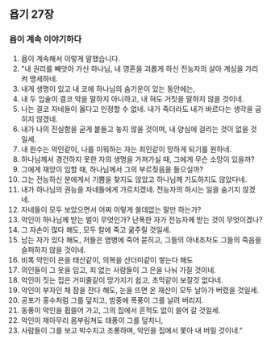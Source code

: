 ## 욥기 27장

### 욥이 계속 이야기하다
1. 욥이 계속해서 이렇게 말했습니다.
2. "내 권리를 빼앗아 가신 하나님, 내 영혼을 괴롭게 하신 전능자의 살아 계심을 가리켜 맹세하네.
3. 내게 생명이 있고 내 코에 하나님의 숨기운이 있는 동안에는,
4. 내 두 입술이 결코 악을 말하지 아니하고, 내 혀도 거짓을 말하지 않을 것이네.
5. 나는 결코 자네들이 옳다고 인정할 수 없네. 내가 죽더라도 내가 바르다는 생각을 굽히지 않겠네.
6. 내가 나의 진실함을 굳게 붙들고 놓지 않을 것이며, 내 양심에 걸리는 것이 없을 것일세.
7. 내 원수는 악인같이, 나를 미워하는 자는 죄인같이 망하게 되기를 원하네.
8. 하나님께서 경건하지 못한 자의 생명을 가져가실 때, 그에게 무슨 소망이 있을까?
9. 그에게 재앙이 임할 때, 하나님께서 그의 부르짖음을 들으실까?
10. 그는 전능하신 분에게서 기쁨을 찾지도 않았고 하나님께 기도하지도 않았다네.
11. 내가 하나님의 권능을 자네들에게 가르치겠네. 전능자의 하시는 일을 숨기지 않겠네.
12. 자네들이 모두 보았으면서 어찌 이렇게 쓸데없는 말만 하는가?
13. 악인이 하나님께 받는 벌이 무엇인가? 난폭한 자가 전능자께 받는 것이 무엇이겠나?
14. 그 자손이 많다 해도, 모두 칼에 죽고 굶주릴 것일세.
15. 남는 자가 있다 해도, 저들은 염병에 죽어 묻히고, 그들의 아내조차도 그들의 죽음을 슬퍼하지 않을 것이네.
16. 비록 악인이 은을 태산같이, 의복을 산더미같이 쌓는다 해도
17. 의인들이 그 옷을 입고, 죄 없는 사람들이 그 은을 나눠 가질 것이네.
18. 악인이 짓는 집은 거미줄같이 망가지기 쉽고, 초막같이 보잘것 없다네.
19. 악인이 부자인 채 잠을 잔다 해도, 눈을 뜨면 온 재산이 모두 날아가 버렸을 것일세.
20. 공포가 홍수처럼 그를 덮치고, 밤중에 폭풍이 그를 날려 버리지.
21. 동풍이 악인을 휩쓸어 가고, 그의 집에서 흔적도 없이 쓸어 갈 것일세.
22. 악인이 제아무리 몸부림쳐도 태풍이 그를 덮치니,
23. 사람들이 그를 보고 박수치고 조롱하며, 악인을 집에서 쫓아 내 버릴 것이네."